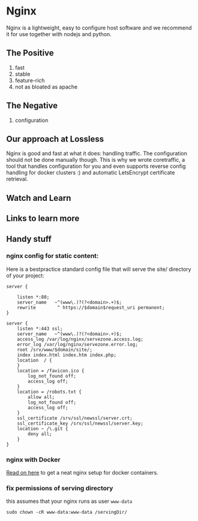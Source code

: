 # Nginx
Nginx is a lightweight, easy to configure host software and we recommend it for use together with nodejs and python.

## The Positive
1. fast
1. stable
1. feature-rich
1. not as bloated as apache

## The Negative
1. configuration

## Our approach at Lossless
Nginx is good and fast at what it does: handling traffic. The configuration should not be done manually though.
This is why we wrote coretraffic, a tool that handles configuration for you and even supports reverse config handling for docker clusters :) and automatic LetsEncrypt certificate retrieval.

## Watch and Learn

## Links to learn more

## Handy stuff

### nginx config for static content:
Here is a bestpractice standard config file that will serve the site/ directory of your project:

```nginx
server {

    listen *:80;
    server_name   ~^(www\.)?(?<domain>.+)$;
    rewrite        ^ https://$domain$request_uri permanent;
}

server {
    listen *:443 ssl;
    server_name   ~^(www\.)?(?<domain>.+)$;
    access_log /var/log/nginx/servezone.access.log;
    error_log /var/log/nginx/servezone.error.log;
    root /srv/www/$domain/site/;
    index index.html index.htm index.php;
    location  / {
    }
    location = /favicon.ico {
        log_not_found off;
        access_log off;
    }
    location = /robots.txt {
        allow all;
        log_not_found off;
        access_log off;
    }
    ssl_certificate /srv/ssl/newssl/server.crt;
    ssl_certificate_key /srv/ssl/newssl/server.key;
    location ~ /\.git {
        deny all;
    }
}
```

### nginx with Docker
[Read on here](docker.md#nginxproxy) to get a neat nginx setup for docker containers.

### fix permissions of serving directory
this assumes that your nginx runs as user `www-data`
```shell
sudo chown -cR www-data:www-data /servingDir/
```